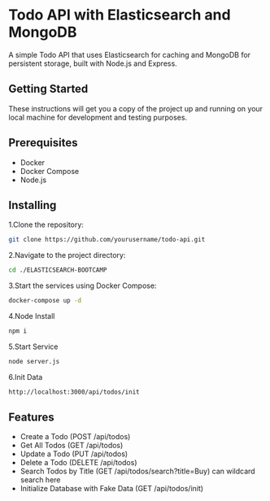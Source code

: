 # Todo API with Elasticsearch and MongoDB
A simple Todo API that uses Elasticsearch for caching and MongoDB for persistent storage, built with Node.js and Express.

## Getting Started
These instructions will get you a copy of the project up and running on your local machine for development and testing purposes.

## Prerequisites
 - Docker
 - Docker Compose
 - Node.js

## Installing
1.Clone the repository:
```sh
git clone https://github.com/yourusername/todo-api.git
```

2.Navigate to the project directory:
```sh
cd ./ELASTICSEARCH-BOOTCAMP
```

3.Start the services using Docker Compose:
```sh
docker-compose up -d
```

4.Node Install
```sh
npm i
```

5.Start Service
```sh
node server.js
```

6.Init Data
```sh
http://localhost:3000/api/todos/init
```

## Features
 - Create a Todo (POST /api/todos)
 - Get All Todos (GET /api/todos)
 - Update a Todo (PUT /api/todos)
 - Delete a Todo (DELETE /api/todos)
 - Search Todos by Title (GET /api/todos/search?title=Buy) can wildcard search here
 - Initialize Database with Fake Data (GET /api/todos/init)